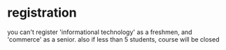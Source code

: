 # registration
you can't register 'informational technology' as a freshmen, and 'commerce' as a senior. also if less than 5 students, course will be closed
